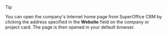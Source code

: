 <!-- markdownlint-disable-file MD041 -->
> [!TIP]
> You can open the company's Internet home page from SuperOffice CRM by clicking the address specified in the **Website** field on the company or project card. The page is then opened in your default browser.
